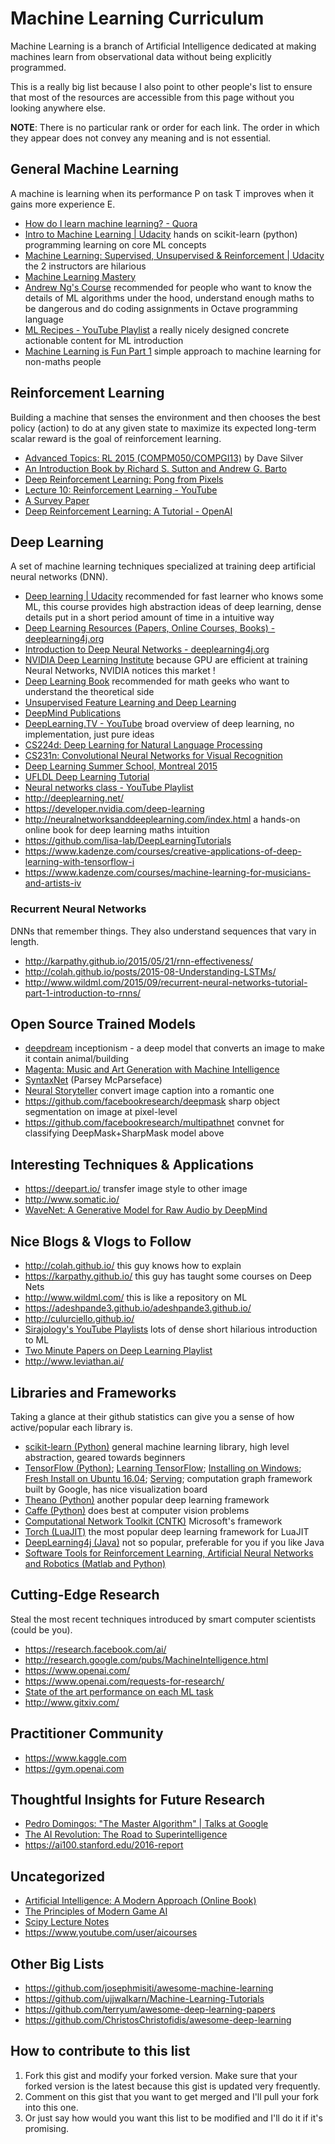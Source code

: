 # Machine Learning Curriculum
Machine Learning is a branch of Artificial Intelligence dedicated at making machines learn from observational data without being explicitly programmed.

This is a really big list because I also point to other people's list to ensure that most of the resources are accessible from this page without you looking anywhere else.

**NOTE**: There is no particular rank or order for each link. The order in which they appear does not convey any meaning and is not essential.

## General Machine Learning
A machine is learning when its performance P on task T improves when it gains more experience E.
 * [How do I learn machine learning? - Quora](https://www.quora.com/How-do-I-learn-machine-learning-1)
 * [Intro to Machine Learning | Udacity](https://www.udacity.com/course/intro-to-machine-learning--ud120) hands on scikit-learn (python) programming learning on core ML concepts
 * [Machine Learning: Supervised, Unsupervised & Reinforcement | Udacity](https://www.udacity.com/course/machine-learning--ud262) the 2 instructors are hilarious
 * [Machine Learning Mastery](http://machinelearningmastery.com/start-here/)
 * [Andrew Ng's Course](https://www.coursera.org/learn/machine-learning) recommended for people who want to know the details of ML algorithms under the hood, understand enough maths to be dangerous and do coding assignments in Octave programming language
 * [ML Recipes - YouTube Playlist](https://www.youtube.com/playlist?list=PLOU2XLYxmsIIuiBfYad6rFYQU_jL2ryal) a really nicely designed concrete actionable content for ML introduction
 * [Machine Learning is Fun Part 1](https://medium.com/@ageitgey/machine-learning-is-fun-80ea3ec3c471) simple approach to machine learning for non-maths people

## Reinforcement Learning
Building a machine that senses the environment and then chooses the best policy (action) to do at any given state to maximize its expected long-term scalar reward is the goal of reinforcement learning.
 * [Advanced Topics: RL 2015 (COMPM050/COMPGI13)](http://www0.cs.ucl.ac.uk/staff/D.Silver/web/Teaching.html) by Dave Silver
 * [An Introduction Book by Richard S. Sutton and Andrew G. Barto](https://webdocs.cs.ualberta.ca/~sutton/book/ebook/the-book.html)
 * [Deep Reinforcement Learning: Pong from Pixels](http://karpathy.github.io/2016/05/31/rl/)
 * [Lecture 10: Reinforcement Learning - YouTube](https://www.youtube.com/watch?v=IXuHxkpO5E8)
 * [A Survey Paper](https://www.jair.org/media/301/live-301-1562-jair.pdf)
 * [Deep Reinforcement Learning: A Tutorial - OpenAI](https://gym.openai.com/docs/rl)

## Deep Learning
A set of machine learning techniques specialized at training deep artificial neural networks (DNN).
 * [Deep learning | Udacity](https://www.udacity.com/course/deep-learning--ud730) recommended for fast learner who knows some ML, this course provides high abstraction ideas of deep learning, dense details put in a short period amount of time in a intuitive way
 * [Deep Learning Resources (Papers, Online Courses, Books) - deeplearning4j.org](http://deeplearning4j.org/deeplearningpapers.html)
 * [Introduction to Deep Neural Networks - deeplearning4j.org](http://deeplearning4j.org/neuralnet-overview.html)
 * [NVIDIA Deep Learning Institute](https://developer.nvidia.com/deep-learning-courses) because GPU are efficient at training Neural Networks, NVIDIA notices this market !
 * [Deep Learning Book](http://www.deeplearningbook.org/) recommended for math geeks who want to understand the theoretical side
 * [Unsupervised Feature Learning and Deep Learning](http://ufldl.stanford.edu/wiki/index.php/Main_Page)
 * [DeepMind Publications](https://deepmind.com/publications.html)
 * [DeepLearning.TV - YouTube](https://www.youtube.com/channel/UC9OeZkIwhzfv-_Cb7fCikLQ) broad overview of deep learning, no implementation, just pure ideas
 * [CS224d: Deep Learning for Natural Language Processing](http://cs224d.stanford.edu/)
 * [CS231n: Convolutional Neural Networks for Visual Recognition](http://cs231n.stanford.edu/)
 * [Deep Learning Summer School, Montreal 2015](http://videolectures.net/deeplearning2015_montreal/)
 * [UFLDL Deep Learning Tutorial](http://deeplearning.stanford.edu/tutorial/)
 * [Neural networks class - YouTube Playlist](https://www.youtube.com/playlist?list=PL6Xpj9I5qXYEcOhn7TqghAJ6NAPrNmUBH)
 * http://deeplearning.net/
 * https://developer.nvidia.com/deep-learning
 * http://neuralnetworksanddeeplearning.com/index.html a hands-on online book for deep learning maths intuition
 * https://github.com/lisa-lab/DeepLearningTutorials
 * https://www.kadenze.com/courses/creative-applications-of-deep-learning-with-tensorflow-i
 * https://www.kadenze.com/courses/machine-learning-for-musicians-and-artists-iv
 
### Recurrent Neural Networks
DNNs that remember things. They also understand sequences that vary in length.
 * http://karpathy.github.io/2015/05/21/rnn-effectiveness/
 * http://colah.github.io/posts/2015-08-Understanding-LSTMs/
 * http://www.wildml.com/2015/09/recurrent-neural-networks-tutorial-part-1-introduction-to-rnns/
 
## Open Source Trained Models
 * [deepdream](https://github.com/google/deepdream) inceptionism - a deep model that converts an image to make it contain animal/building
 * [Magenta: Music and Art Generation with Machine Intelligence](https://github.com/tensorflow/magenta)
 * [SyntaxNet](https://github.com/tensorflow/models/tree/master/syntaxnet) (Parsey McParseface)
 * [Neural Storyteller](https://github.com/ryankiros/neural-storyteller) convert image caption into a romantic one
 * https://github.com/facebookresearch/deepmask sharp object segmentation on image at pixel-level
 * https://github.com/facebookresearch/multipathnet convnet for classifying DeepMask+SharpMask model above
 
## Interesting Techniques & Applications
 * https://deepart.io/ transfer image style to other image
 * http://www.somatic.io/
 * [WaveNet: A Generative Model for Raw Audio by DeepMind](https://deepmind.com/blog/wavenet-generative-model-raw-audio/)

## Nice Blogs & Vlogs to Follow
 * http://colah.github.io/ this guy knows how to explain
 * https://karpathy.github.io/ this guy has taught some courses on Deep Nets
 * http://www.wildml.com/ this is like a repository on ML
 * https://adeshpande3.github.io/adeshpande3.github.io/
 * http://culurciello.github.io/
 * [Sirajology's YouTube Playlists](https://www.youtube.com/channel/UCWN3xxRkmTPmbKwht9FuE5A/playlists) lots of dense short hilarious introduction to ML
 * [Two Minute Papers on Deep Learning Playlist](https://www.youtube.com/playlist?list=PLujxSBD-JXglGL3ERdDOhthD3jTlfudC2)
 * http://www.leviathan.ai/

## Libraries and Frameworks
Taking a glance at their github statistics can give you a sense of how active/popular each library is.
 * [scikit-learn (Python)](https://github.com/scikit-learn/scikit-learn) general machine learning library, high level abstraction, geared towards beginners
 * [TensorFlow (Python)](https://github.com/tensorflow/tensorflow); [Learning TensorFlow](http://learningtensorflow.com/index.html); [Installing on Windows](https://github.com/tensorflow/tensorflow/issues/42#issuecomment-241256173); [Fresh Install on Ubuntu 16.04](https://alliseesolutions.wordpress.com/2016/09/08/install-gpu-tensorflow-from-sources-w-ubuntu-16-04-and-cuda-8-0-rc/); [Serving](https://tensorflow.github.io/serving/); computation graph framework built by Google, has nice visualization board
 * [Theano (Python)](https://github.com/Theano/Theano) another popular deep learning framework
 * [Caffe (Python)](https://github.com/BVLC/caffe) does best at computer vision problems
 * [Computational Network Toolkit (CNTK)](https://github.com/Microsoft/CNTK) Microsoft's framework
 * [Torch (LuaJIT)](https://github.com/torch/torch7) the most popular deep learning framework for LuaJIT
 * [DeepLearning4j (Java)](https://github.com/deeplearning4j/deeplearning4j) not so popular, preferable for you if you like Java
 * [Software Tools for Reinforcement Learning, Artificial Neural Networks and Robotics (Matlab and Python)](http://jamh-web.appspot.com/download.htm)

## Cutting-Edge Research
Steal the most recent techniques introduced by smart computer scientists (could be you).
 * https://research.facebook.com/ai/
 * http://research.google.com/pubs/MachineIntelligence.html
 * https://www.openai.com/
 * https://www.openai.com/requests-for-research/
 * [State of the art performance on each ML task](http://rodrigob.github.io/are_we_there_yet/build/)
 * http://www.gitxiv.com/

## Practitioner Community
 * https://www.kaggle.com
 * https://gym.openai.com

## Thoughtful Insights for Future Research
 * [Pedro Domingos: "The Master Algorithm" | Talks at Google](https://www.youtube.com/watch?v=B8J4uefCQMc)
 * [The AI Revolution: The Road to Superintelligence](http://waitbutwhy.com/2015/01/artificial-intelligence-revolution-1.html)
 * https://ai100.stanford.edu/2016-report
 
## Uncategorized
 * [Artificial Intelligence: A Modern Approach (Online Book)](http://aima.cs.berkeley.edu/)
 * [The Principles of Modern Game AI](https://courses.nucl.ai/)
 * [Scipy Lecture Notes](http://www.scipy-lectures.org/index.html)
 * https://www.youtube.com/user/aicourses
 
## Other Big Lists
 * https://github.com/josephmisiti/awesome-machine-learning
 * https://github.com/ujjwalkarn/Machine-Learning-Tutorials
 * https://github.com/terryum/awesome-deep-learning-papers
 * https://github.com/ChristosChristofidis/awesome-deep-learning

## How to contribute to this list
 1. Fork this gist and modify your forked version. Make sure that your forked version is the latest because this gist is updated very frequently.
 2. Comment on this gist that you want to get merged and I'll pull your fork into this one.
 3. Or just say how would you want this list to be modified and I'll do it if it's promising.
